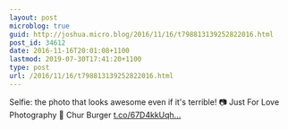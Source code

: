 ```yaml
---
layout: post
microblog: true
guid: http://joshua.micro.blog/2016/11/16/t798813139252822016.html
post_id: 34612
date: 2016-11-16T20:01:08+1100
lastmod: 2019-07-30T17:41:20+1100
type: post
url: /2016/11/16/t798813139252822016.html
---
```

Selfie: the photo that looks awesome even if it's terrible! 📷 Just For Love Photography 🍔 Chur Burger [t.co/67D4kkUqh...](https://t.co/67D4kkUqhr)

